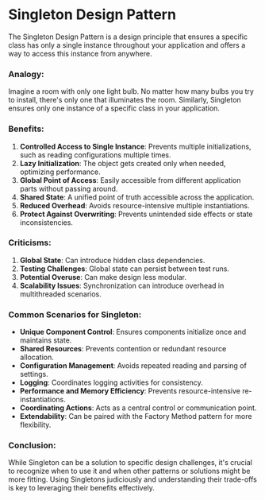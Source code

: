 # Singleton Design Pattern

The Singleton Design Pattern is a design principle that ensures a specific class has only a single instance throughout your application and offers a way to access this instance from anywhere.

### Analogy:

Imagine a room with only one light bulb. No matter how many bulbs you try to install, there's only one that illuminates the room. Similarly, Singleton ensures only one instance of a specific class in your application.

### Benefits:

1. **Controlled Access to Single Instance**: Prevents multiple initializations, such as reading configurations multiple times.
2. **Lazy Initialization**: The object gets created only when needed, optimizing performance.
3. **Global Point of Access**: Easily accessible from different application parts without passing around.
4. **Shared State**: A unified point of truth accessible across the application.
5. **Reduced Overhead**: Avoids resource-intensive multiple instantiations.
6. **Protect Against Overwriting**: Prevents unintended side effects or state inconsistencies.

### Criticisms:

1. **Global State**: Can introduce hidden class dependencies.
2. **Testing Challenges**: Global state can persist between test runs.
3. **Potential Overuse**: Can make design less modular.
4. **Scalability Issues**: Synchronization can introduce overhead in multithreaded scenarios.

### Common Scenarios for Singleton:

- **Unique Component Control**: Ensures components initialize once and maintains state.
- **Shared Resources**: Prevents contention or redundant resource allocation.
- **Configuration Management**: Avoids repeated reading and parsing of settings.
- **Logging**: Coordinates logging activities for consistency.
- **Performance and Memory Efficiency**: Prevents resource-intensive re-instantiations.
- **Coordinating Actions**: Acts as a central control or communication point.
- **Extendability**: Can be paired with the Factory Method pattern for more flexibility.

### Conclusion:

While Singleton can be a solution to specific design challenges, it's crucial to recognize when to use it and when other patterns or solutions might be more fitting. Using Singletons judiciously and understanding their trade-offs is key to leveraging their benefits effectively.
